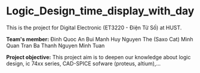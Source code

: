# Logic_Design_time_display_with_day
This is the project for Digital Electronic (ET3220 - Điện Tử Số) at HUST.

**Team's member:**
Đinh Quoc An
Bui Manh Huy
Nguyen The (Saxo Cat) Minh Quan
Tran Ba Thanh
Nguyen Minh Tuan

**Project objective:**
This project aim is to deepen our knowledge about logic design, ic 74xx series, CAD-SPICE sofware (proteus, altium),...

